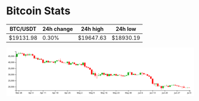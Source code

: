 # Bitcoin Stats

BTC/USDT|24h change|24h high|24h low|
|---|---|---|---|
|$19131.98|0.30%|$19647.63|$18930.19|

<img src="./chart.svg">
